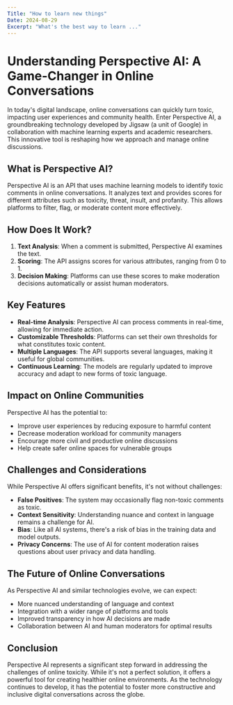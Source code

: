 ```yaml
---
Title: "How to learn new things"
Date: 2024-08-29
Excerpt: "What's the best way to learn ..."
---
```

# Understanding Perspective AI: A Game-Changer in Online Conversations

In today's digital landscape, online conversations can quickly turn toxic, impacting user experiences and community health. Enter Perspective AI, a groundbreaking technology developed by Jigsaw (a unit of Google) in collaboration with machine learning experts and academic researchers. This innovative tool is reshaping how we approach and manage online discussions.

## What is Perspective AI?

Perspective AI is an API that uses machine learning models to identify toxic comments in online conversations. It analyzes text and provides scores for different attributes such as toxicity, threat, insult, and profanity. This allows platforms to filter, flag, or moderate content more effectively.

## How Does It Work?

1. **Text Analysis**: When a comment is submitted, Perspective AI examines the text.
2. **Scoring**: The API assigns scores for various attributes, ranging from 0 to 1.
3. **Decision Making**: Platforms can use these scores to make moderation decisions automatically or assist human moderators.

## Key Features

- **Real-time Analysis**: Perspective AI can process comments in real-time, allowing for immediate action.
- **Customizable Thresholds**: Platforms can set their own thresholds for what constitutes toxic content.
- **Multiple Languages**: The API supports several languages, making it useful for global communities.
- **Continuous Learning**: The models are regularly updated to improve accuracy and adapt to new forms of toxic language.

## Impact on Online Communities

Perspective AI has the potential to:

- Improve user experiences by reducing exposure to harmful content
- Decrease moderation workload for community managers
- Encourage more civil and productive online discussions
- Help create safer online spaces for vulnerable groups

## Challenges and Considerations

While Perspective AI offers significant benefits, it's not without challenges:

- **False Positives**: The system may occasionally flag non-toxic comments as toxic.
- **Context Sensitivity**: Understanding nuance and context in language remains a challenge for AI.
- **Bias**: Like all AI systems, there's a risk of bias in the training data and model outputs.
- **Privacy Concerns**: The use of AI for content moderation raises questions about user privacy and data handling.

## The Future of Online Conversations

As Perspective AI and similar technologies evolve, we can expect:

- More nuanced understanding of language and context
- Integration with a wider range of platforms and tools
- Improved transparency in how AI decisions are made
- Collaboration between AI and human moderators for optimal results

## Conclusion

Perspective AI represents a significant step forward in addressing the challenges of online toxicity. While it's not a perfect solution, it offers a powerful tool for creating healthier online environments. As the technology continues to develop, it has the potential to foster more constructive and inclusive digital conversations across the globe.
